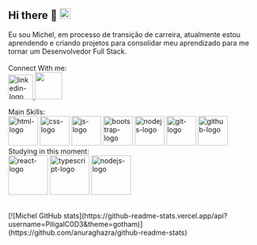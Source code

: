 ## Hi there 👋 <img src="https://user-images.githubusercontent.com/74038190/212284087-bbe7e430-757e-4901-90bf-4cd2ce3e1852.gif" width=22px> 
Eu sou Michel, em processo de transição de carreira, atualmente estou aprendendo e criando projetos para consolidar meu aprendizado para me tornar um Desenvolvedor Full Stack.
<br>
<br>
Connect With me:
<br>
<a href="https://www.linkedin.com/in/michel-santos-1b3b1b6a/"> 
<img src="https://img.icons8.com/?size=100&id=MR3dZdlA53te&format=png&color=000000" width="50px" alt="linkedin-logo"/> 
</a> <img src="https://img1.picmix.com/output/stamp/normal/1/6/5/0/1930561_979af.gif" width="55px">
<br>

Main Skills:
<br>
<img src="https://img.icons8.com/?size=100&id=20909&format=png&color=000000" alt="html-logo" width=60px />
<img src="https://img.icons8.com/?size=100&id=21278&format=png&color=000000" alt="css-logo" width=60px />
<img src="https://img.icons8.com/?size=100&id=108784&format=png&color=000000" alt="js-logo" width=60px />
<img src="https://img.icons8.com/?size=100&id=g9mmSxx3SwAI&format=png&color=000000" alt="bootstrap-logo" width=60px />
<img src="https://img.icons8.com/?size=100&id=9OGIyU8hrxW5&format=png&color=000000" alt="nodejs-logo" width=60px />
<img src="https://img.icons8.com/?size=100&id=20906&format=png&color=000000" alt="git-logo" width=60px />
<img src="https://img.icons8.com/?size=100&id=LoL4bFzqmAa0&format=png&color=000000" alt="github-logo" width=60px />
<br>
Studying in this moment:
<br>
<img src="https://img.icons8.com/?size=100&id=123603&format=png&color=000000" alt="react-logo" width=80px />
<img src="https://img.icons8.com/?size=100&id=wpZmKzk11AzJ&format=png&color=000000" alt="typescript-logo" width=80px />
<img src="https://img.icons8.com/?size=100&id=hsPbhkOH4FMe&format=png&color=000000" alt="nodejs-logo" width=80px />

<br>
[![Michel GitHub stats](https://github-readme-stats.vercel.app/api?username=PiligalC0D3&theme=gotham)](https://github.com/anuraghazra/github-readme-stats)



